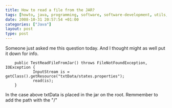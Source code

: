 ```yaml
---
title: How to read a file from the JAR?
tags: [howto, java, programming, software, software-development, utils, tips, jar]
date: 2008-10-31 20:57:54 +01:00
categories: ["Java"]
layout: post
type: post
---
```



Someone just asked me this question today. And I thought might as well put it down for info.

```
 	public TestReadFileFromJar() throws FileNotFoundException, IOException {
        	InputStream is = getClass().getResource("txtData/states.properties");
        	read(is);
	}
```

In the case above txtData is placed in the jar on the root. Remmember to add the path with the "/"
